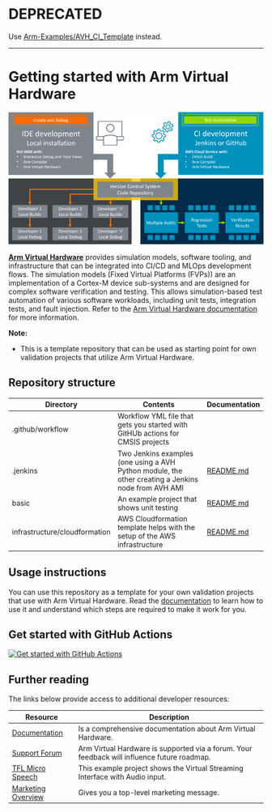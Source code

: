 # DEPRECATED

Use [Arm-Examples/AVH_CI_Template](https://github.com/Arm-Examples/AVH_CI_Template) instead.

-------



# Getting started with Arm Virtual Hardware

![Create, debug, and test](./create_debug_test.png)

[**Arm Virtual Hardware**](https://www.arm.com/virtual-hardware) provides simulation models, software tooling, and infrastructure that can be integrated into CI/CD and MLOps development flows. The simulation models (Fixed Virtual Platforms (FVPs)) are an implementation of a Cortex-M device sub-systems and are designed for complex software verification and testing. This allows simulation-based test automation of various software workloads, including unit tests, integration tests, and fault injection. Refer to the [Arm Virtual Hardware documentation](https://arm-software.github.io/AVH/main/overview/html/index.html) for more information.

**Note:**
  - This is a template repository that can be used as starting point for own validation projects that utilize Arm Virtual Hardware.

## Repository structure

| Directory                     | Contents | Documentation |
|-------------------------------|----------|---------------|
| .github/workflow              | Workflow YML file that gets you started with GitHUb actions for CMSIS projects |
| .jenkins                      | Two Jenkins examples (one using a AVH Python module, the other creating a Jenkins node from AVH AMI | [README.md](./.jenkins/README.md) |
| basic                         | An example project that shows unit testing | [README.md](./basic/README.md) |
| infrastructure/cloudformation | AWS Cloudformation template helps with the setup of the AWS infrastructure | [README.md](./infrastructure/cloudformation/README.md) |

## Usage instructions

You can use this repository as a template for your own validation projects that use with Arm Virtual Hardware. Read the [documentation](https://arm-software.github.io/AVH/main/examples/html/GetStarted.html) to learn how to use it and understand which steps are required to make it work for you.

## Get started with GitHub Actions

[![Get started with GitHub Actions](https://armkeil.blob.core.windows.net/developer/Files/videos/KeilMDK/GetStartedGitHubActions_AVH_preview_img.png)](https://armkeil.blob.core.windows.net/developer/Files/videos/KeilMDK/GetStartedGitHubActions_AVH.mp4)

## Further reading

The links below provide access to additional developer resources:

| Resource           | Description                                                                                 |
|--------------------|---------------------------------------------------------------------------------------------|
| [Documentation](https://arm-software.github.io/AVH/main/overview/html/index.html) | Is a comprehensive documentation about Arm Virtual Hardware. |
| [Support Forum](https://community.arm.com/support-forums/f/arm-virtual-hardware-targets-forum) | Arm Virtual Hardware is supported via a forum. Your feedback will influence future roadmap. |
| [TFL Micro Speech](https://github.com/arm-software/AVH-TFLmicrospeech) | This example project shows the Virtual Streaming Interface with Audio input. |
| [Marketing Overview](https://www.arm.com/virtual-hardware) | Gives you a top-level marketing message. |
